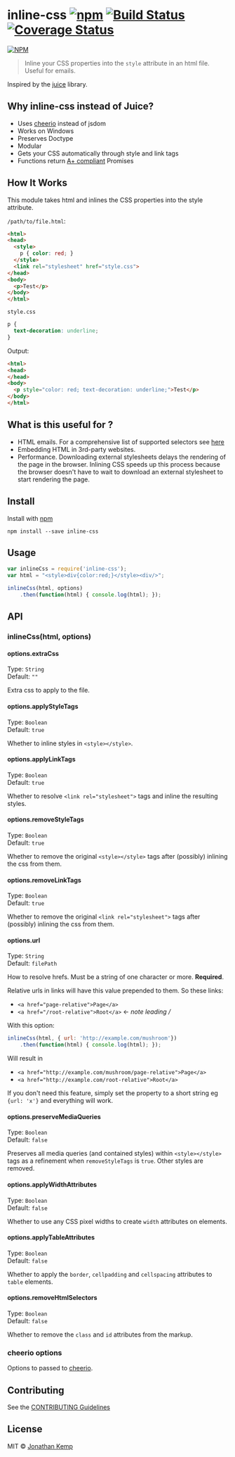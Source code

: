 # inline-css [![npm](http://img.shields.io/npm/v/inline-css.svg?style=flat)](https://badge.fury.io/js/inline-css) [![Build Status](https://travis-ci.org/jonkemp/inline-css.svg?branch=master)](https://travis-ci.org/jonkemp/inline-css) [![Coverage Status](https://coveralls.io/repos/jonkemp/inline-css/badge.svg?branch=master&service=github)](https://coveralls.io/github/jonkemp/inline-css?branch=master)

[![NPM](https://nodei.co/npm/inline-css.png?downloads=true)](https://nodei.co/npm/inline-css/)

> Inline your CSS properties into the `style` attribute in an html file. Useful for emails.

Inspired by the [juice](https://github.com/Automattic/juice) library.

## Why inline-css instead of Juice?
- Uses [cheerio](https://github.com/cheeriojs/cheerio) instead of jsdom
- Works on Windows
- Preserves Doctype
- Modular
- Gets your CSS automatically through style and link tags
- Functions return [A+ compliant](https://promisesaplus.com/) Promises

## How It Works

This module takes html and inlines the CSS properties into the style attribute.

`/path/to/file.html`:
```html
<html>
<head>
  <style>
    p { color: red; }
  </style>
  <link rel="stylesheet" href="style.css">
</head>
<body>
  <p>Test</p>
</body>
</html>
```

`style.css`
```css
p {
  text-decoration: underline;
}
```

Output:
```html
<html>
<head>
</head>
<body>
  <p style="color: red; text-decoration: underline;">Test</p>
</body>
</html>
```

## What is this useful for ?

- HTML emails. For a comprehensive list of supported selectors see
[here](http://www.campaignmonitor.com/css/)
- Embedding HTML in 3rd-party websites.
- Performance. Downloading external stylesheets delays the rendering of the page in the browser. Inlining CSS speeds up this process because the browser doesn't have to wait to download an external stylesheet to start rendering the page.


## Install

Install with [npm](https://npmjs.org/package/inline-css)

```
npm install --save inline-css
```

## Usage

```js
var inlineCss = require('inline-css');
var html = "<style>div{color:red;}</style><div/>";

inlineCss(html, options)
    .then(function(html) { console.log(html); });
```

## API

### inlineCss(html, options)


#### options.extraCss

Type: `String`  
Default: `""`

Extra css to apply to the file.


#### options.applyStyleTags

Type: `Boolean`  
Default: `true`

Whether to inline styles in `<style></style>`.


#### options.applyLinkTags

Type: `Boolean`  
Default: `true`

Whether to resolve `<link rel="stylesheet">` tags and inline the resulting styles.


#### options.removeStyleTags

Type: `Boolean`  
Default: `true`

Whether to remove the original `<style></style>` tags after (possibly) inlining the css from them.


#### options.removeLinkTags

Type: `Boolean`  
Default: `true`

Whether to remove the original `<link rel="stylesheet">` tags after (possibly) inlining the css from them.

#### options.url

Type: `String`  
Default: `filePath`

How to resolve hrefs. Must be a string of one character or more. **Required**.

Relative urls in links will have this value prepended to them. So these links:
* `<a href="page-relative">Page</a>`
* `<a href="/root-relative">Root</a>` <- _note leading /_


With this option:
```js
inlineCss(html, { url: 'http://example.com/mushroom'})
    .then(function(html) { console.log(html); });
```

Will result in

* `<a href="http://example.com/mushroom/page-relative">Page</a>`
* `<a href="http://example.com/root-relative">Root</a>`

If you don't need this feature, simply set the property to a short string eg `{url: 'x'}` and everything will work.

#### options.preserveMediaQueries

Type: `Boolean`  
Default: `false`

Preserves all media queries (and contained styles) within `<style></style>` tags as a refinement when `removeStyleTags` is `true`. Other styles are removed.

#### options.applyWidthAttributes

Type: `Boolean`  
Default: `false`

Whether to use any CSS pixel widths to create `width` attributes on elements.

#### options.applyTableAttributes

Type: `Boolean`  
Default: `false`

Whether to apply the `border`, `cellpadding` and `cellspacing` attributes to `table` elements.

#### options.removeHtmlSelectors

Type: `Boolean`  
Default: `false`

Whether to remove the `class` and `id` attributes from the markup.

### cheerio options

Options to passed to [cheerio](https://github.com/cheeriojs/cheerio).

## Contributing

See the [CONTRIBUTING Guidelines](https://github.com/jonkemp/inline-css/blob/master/CONTRIBUTING.md)

## License

MIT © [Jonathan Kemp](http://jonkemp.com)
